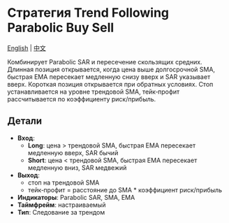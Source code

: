 # Стратегия Trend Following Parabolic Buy Sell
[English](README.md) | [中文](README_cn.md)

Комбинирует Parabolic SAR и пересечение скользящих средних.
Длинная позиция открывается, когда цена выше долгосрочной SMA, быстрая EMA пересекает медленную снизу вверх и SAR указывает вверх.
Короткая позиция открывается при обратных условиях.
Стоп устанавливается на уровне трендовой SMA, тейк‑профит рассчитывается по коэффициенту риск/прибыль.

## Детали

- **Вход**:
  - **Long**: цена > трендовой SMA, быстрая EMA пересекает медленную вверх, SAR бычий
  - **Short**: цена < трендовой SMA, быстрая EMA пересекает медленную вниз, SAR медвежий
- **Выход**:
  - стоп на трендовой SMA
  - тейк‑профит = расстояние до SMA * коэффициент риск/прибыль
- **Индикаторы**: Parabolic SAR, SMA, EMA
- **Таймфрейм**: настраиваемый
- **Тип**: Следование за трендом
